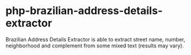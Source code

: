 # php-brazilian-address-details-extractor
Brazilian Address Details Extractor is able to extract street name, number, neighborhood and complement from some mixed text (results may vary).
